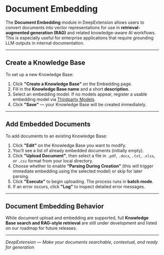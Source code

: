 
# Document Embedding

The **Document Embedding** module in DeepExtension allows users to convert documents into vector representations 
for use in **retrieval-augmented generation (RAG)** and related knowledge-aware AI workflows. This is especially 
useful for enterprise applications that require grounding LLM outputs in internal documentation.

---

## Create a Knowledge Base

To set up a new Knowledge Base:

1. Click **"Create a Knowledge Base"** on the Embedding page.  
2. Fill in the **Knowledge Base name** and a short **description**.  
3. Select an embedding model. If no models appear, register a usable embedding model via [Thirdparty 
Models](thirdparty-models.md).  
4. Click **"Save"** — your Knowledge Base will be created immediately.

---

## Add Embedded Documents

To add documents to an existing Knowledge Base:

1. Click **"Edit"** on the Knowledge Base you want to modify.  
2. You’ll see a list of already embedded documents (initially empty).  
3. Click **"Upload Document"**, then select a file in `.pdf`, `.docx`, `.txt`, `.xlsx`, or `.csv` format from your 
local directory.  
4. Choose whether to enable **“Parsing During Creation”** (this will trigger immediate embedding using the 
selected model) or skip for later parsing.  
5. Click **"Execute"** to begin uploading. The process runs in **batch mode**.  
6. If an error occurs, click **"Log"** to inspect detailed error messages.

---

## Document Embedding Behavior

While document upload and embedding are supported, full **Knowledge Base search and RAG-style retrieval** are 
still under development and listed on our roadmap for future releases.

---

*DeepExtension — Make your documents searchable, contextual, and ready for generation*

